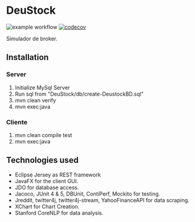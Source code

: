 # DeuStock 

![example workflow](https://github.com/futotta-risu/DeuStock/actions/workflows/maven.yml/badge.svg)
[![codecov](https://codecov.io/gh/futotta-risu/DeuStock/branch/main/graph/badge.svg?token=1PB4Q43DD5)](https://codecov.io/gh/futotta-risu/DeuStock)

Simulador de broker.

## Installation 
### Server
1. Initialize MySql Server
2. Run sql from "DeuStock/db/create-DeustockBD.sql"
3. mvn clean verify
4. mvn exec:java

### Cliente
1. mvn clean compile test
2. mvn exec:java


## Technologies used
  * Eclipse Jersey as REST framework
  * JavaFX for the client GUI.
  * JDO for database access.
  * Jacoco, JUnit 4 & 5, DBUnit, ContiPerf, Mockito for testing.
  * Jreddit, twitter4j, twitter4j-stream, YahooFinanceAPI for data scraping.
  * XChart for Chart Creation.
  * Stanford CoreNLP for data analysis.
  
